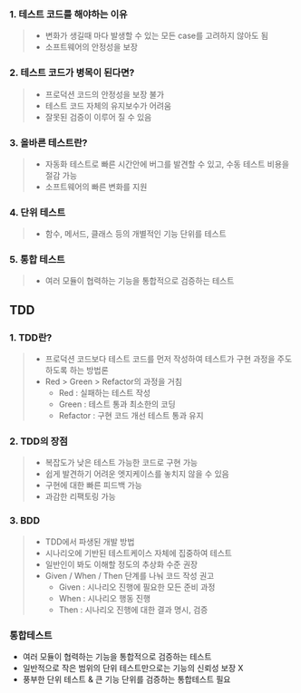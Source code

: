 
### 1. 테스트 코드를 해야하는 이유

> - 변화가 생길때 마다 발생할 수 있는 모든 case를 고려하지 않아도 됨
> - 소프트웨어의 안정성을 보장

### 2. 테스트 코드가 병목이 된다면?

> - 프로덕션 코드의 안정성을 보장 불가
> - 테스트 코드 자체의 유지보수가 어려움
> - 잘못된 검증이 이루어 질 수 있음

### 3. 올바른 테스트란?

> - 자동화 테스트로 빠른 시간안에 버그를 발견할 수 있고, 수동 테스트 비용을 절감 가능
> - 소프트웨어의 빠른 변화를 지원

### 4. 단위 테스트

> - 함수, 메서드, 클래스 등의 개별적인 기능 단위를 테스트

### 5. 통합 테스트

> - 여러 모듈이 협력하는 기능을 통합적으로 검증하는 테스트

## TDD

### 1. TDD란?

> - 프로덕션 코드보다 테스트 코드를 먼저 작성하여 테스트가 구현 과정을 주도하도록 하는 방법론
> - Red > Green > Refactor의 과정을 거침
>     - Red : 실패하는 테스트 작성
>     - Green : 테스트 통과 최소한의 코딩
>     - Refactor : 구현 코드 개선 테스트 통과 유지

### 2. TDD의 장점

> - 복잡도가 낮은 테스트 가능한 코드로 구현 가능
> - 쉽게 발견하기 어려운 엣지케이스를 놓치지 않을 수 있음
> - 구현에 대한 빠른 피드백 가능
> - 과감한 리팩토링 가능

### 3. BDD

> - TDD에서 파생된 개발 방법
> - 시나리오에 기반된 테스트케이스 자체에 집중하여 테스트
> - 일반인이 봐도 이해할 정도의 추상화 수준 권장
> - Given / When / Then 단계를 나눠 코드 작성 권고
>     - Given : 시나리오 진행에 필요한 모든 준비 과정
>     - When : 시나리오 행동 진행
>     - Then : 시나리오 진행에 대한 결과 명시, 검증


### 통합테스트
- 여러 모듈이 협력하는 기능을 통합적으로 검증하는 테스트
- 일반적으로 작은 범위의 단위 테스트만으로는 기능의 신뢰성 보장 X
- 풍부한 단위 테스트 & 큰 기능 단위를 검증하는 통합테스트 필요 